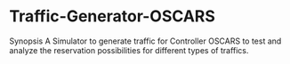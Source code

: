 # Traffic-Generator-OSCARS
Synopsis
  A Simulator to generate traffic for Controller OSCARS to test and analyze the reservation possibilities for different types of traffics. 
